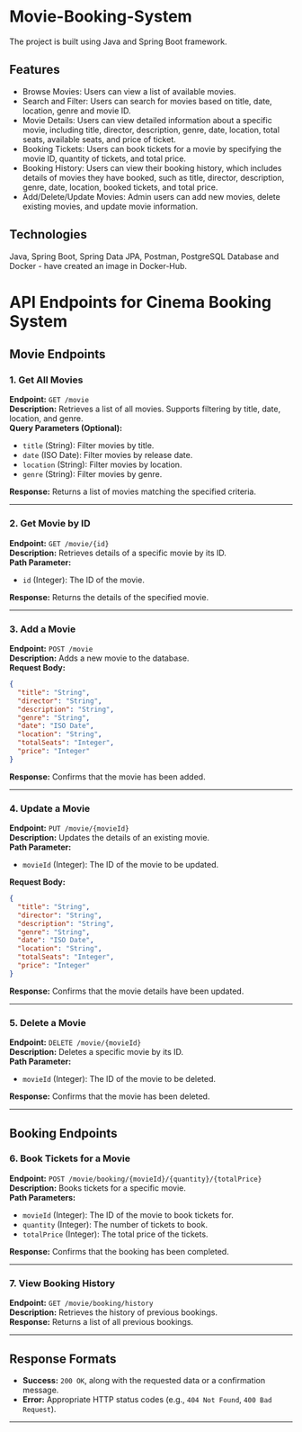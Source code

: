 # Movie-Booking-System
The project is built using Java and Spring Boot framework.

## Features
* Browse Movies: Users can view a list of available movies.
* Search and Filter: Users can search for movies based on title, date, location, genre and movie ID.
* Movie Details: Users can view detailed information about a specific movie, including title, director, description, genre, date, location, total seats, available seats, and price of ticket.
* Booking Tickets: Users can book tickets for a movie by specifying the movie ID, quantity of tickets, and total price.
* Booking History: Users can view their booking history, which includes details of movies they have booked, such as title, director, description, genre, date, location, booked tickets, and total price.
* Add/Delete/Update Movies: Admin users can add new movies, delete existing movies, and update movie information.

## Technologies
Java,
Spring Boot,
Spring Data JPA,
Postman,
PostgreSQL Database and
Docker - have created an image in Docker-Hub.


# API Endpoints for Cinema Booking System

## Movie Endpoints

### 1. Get All Movies
**Endpoint:** `GET /movie`  
**Description:** Retrieves a list of all movies. Supports filtering by title, date, location, and genre.  
**Query Parameters (Optional):**
- `title` (String): Filter movies by title.
- `date` (ISO Date): Filter movies by release date.
- `location` (String): Filter movies by location.
- `genre` (String): Filter movies by genre.  

**Response:** Returns a list of movies matching the specified criteria.

---

### 2. Get Movie by ID
**Endpoint:** `GET /movie/{id}`  
**Description:** Retrieves details of a specific movie by its ID.  
**Path Parameter:**
- `id` (Integer): The ID of the movie.  

**Response:** Returns the details of the specified movie.

---

### 3. Add a Movie
**Endpoint:** `POST /movie`  
**Description:** Adds a new movie to the database.  
**Request Body:**  
```json
{
  "title": "String",
  "director": "String",
  "description": "String",
  "genre": "String",
  "date": "ISO Date",
  "location": "String",
  "totalSeats": "Integer",
  "price": "Integer"
}
```  
**Response:** Confirms that the movie has been added.

---

### 4. Update a Movie
**Endpoint:** `PUT /movie/{movieId}`  
**Description:** Updates the details of an existing movie.  
**Path Parameter:**
- `movieId` (Integer): The ID of the movie to be updated.  

**Request Body:**  
```json
{
  "title": "String",
  "director": "String",
  "description": "String",
  "genre": "String",
  "date": "ISO Date",
  "location": "String",
  "totalSeats": "Integer",
  "price": "Integer"
}
```  
**Response:** Confirms that the movie details have been updated.

---

### 5. Delete a Movie
**Endpoint:** `DELETE /movie/{movieId}`  
**Description:** Deletes a specific movie by its ID.  
**Path Parameter:**
- `movieId` (Integer): The ID of the movie to be deleted.  

**Response:** Confirms that the movie has been deleted.

---

## Booking Endpoints

### 6. Book Tickets for a Movie
**Endpoint:** `POST /movie/booking/{movieId}/{quantity}/{totalPrice}`  
**Description:** Books tickets for a specific movie.  
**Path Parameters:**
- `movieId` (Integer): The ID of the movie to book tickets for.
- `quantity` (Integer): The number of tickets to book.
- `totalPrice` (Integer): The total price of the tickets.  

**Response:** Confirms that the booking has been completed.

---

### 7. View Booking History
**Endpoint:** `GET /movie/booking/history`  
**Description:** Retrieves the history of previous bookings.  
**Response:** Returns a list of all previous bookings.

---

## Response Formats
- **Success:** `200 OK`, along with the requested data or a confirmation message.
- **Error:** Appropriate HTTP status codes (e.g., `404 Not Found`, `400 Bad Request`).

---
```
